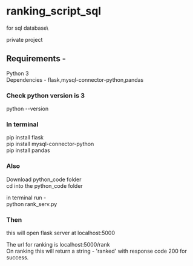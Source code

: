 # ranking_script_sql
for sql database\

private project

## Requirements - 
Python 3\
Dependencies - flask,mysql-connector-python,pandas  

### Check python version is 3
python --version


### In terminal
pip install flask\
pip install mysql-connector-python\
pip install pandas

### Also
Download python_code folder\
cd into the python_code folder

in terminal run - \
python rank_serv.py
### Then
this will open flask server at localhost:5000

The url for ranking is localhost:5000/rank\
On ranking this will return a string - 'ranked' with response code 200 for success.

